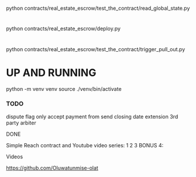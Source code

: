 #
python contracts/real_estate_escrow/test_the_contract/read_global_state.py
#
python contracts/real_estate_escrow/deploy.py
#
python contracts/real_estate_escrow/test_the_contract/trigger_pull_out.py
#

# UP AND RUNNING

python -m venv venv
source ./venv/bin/activate



### TODO

dispute flag
only accept payment from send
closing date
extension
3rd party arbiter

DONE

Simple Reach contract and Youtube video series:
1
2
3
BONUS 4:

Videos

https://github.com/Oluwatunmise-olat